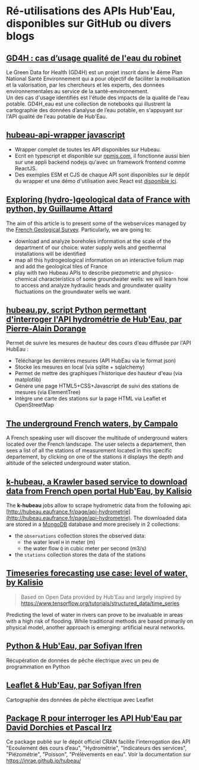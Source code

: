 # Ré-utilisations des APIs Hub'Eau, disponibles sur GitHub ou divers blogs  
## [GD4H : cas d’usage qualité de l'eau du robinet](https://github.com/blenzi/GD4H_eau)  
Le Green Data for Health (GD4H) est un projet inscrit dans le 4ème Plan National Santé Environnement qui a pour objectif de faciliter la mobilisation et la valorisation, par les chercheurs et les experts, des données environnementales au service de la santé-environnement.  
Un des cas d'usage identifiés est l'étude des impacts de la qualité de l'eau potable. 
GD4H_eau est une collection de notebooks qui illustrent la cartographie des données d’analyse de l’eau potable, en s'appuyant sur l'API qualité de l'eau potable de Hub'Eau.  
  
## [hubeau-api-wrapper javascript](https://github.com/christophe77/hubeau-api-wrapper)  
* Wrapper complet de toutes les API disponibles sur Hubeau.
* Ecrit en typescript et disponible sur [npmjs.com](https://www.npmjs.com/package/hubeau-api), il fonctionne aussi bien sur une appli backend nodejs qu'avec un framework frontend comme ReactJS.
* Des exemples ESM et CJS de chaque API sont disponibles sur le dépôt du wrapper et une démo d'utilisation avec React est [disponible ici](https://github.com/christophe77/hubeau-react-exemple).

## [Exploring (hydro-)geological data of France with python, by Guillaume Attard](https://guillaumeattard.com/exploring-hydro-geological-data-of-france-with-python/)  
The aim of this article is to present some of the webservices managed by the [French Geological Survey](https://www.brgm.fr/). Particularly, we are going to:  
* download and analyze boreholes information at the scale of the department of our choice: water supply wells and geothermal installations will be identified  
* map all this hydrogeological information on an interactive folium map and add the geological tiles of France  
* play with two Hubeau APIs to describe piezometric and physico-chemical characteristics of some groundwater wells: we will learn how to access and analyze hydraulic heads and groundwater quality fluctuations on the groundwater wells we want.

## [hubeau.py, script Python permettant d'interroger l'API hydrométrie de Hub'Eau, par Pierre-Alain Dorange](https://github.com/padorange/hubeau)  
Permet de suivre les mesures de hauteur des cours d'eau diffusée par l'API HubEau :  
* Télécharge les dernières mesures (API HubEau via le format json)  
* Stocke les mesures en local (via sqlite + sqlalchemy)  
* Permet de mettre des graphiques l'historique des hauteur d'eau (via matplotlib)  
* Génère une page HTML5+CSS+Javascript de suivi des stations de mesures (via ElementTree)  
* Intègre une carte des stations sur la page HTML via Leaflet et OpenStreetMap  
  
## [The underground French waters, by Campalo](https://github.com/Campalo/FrenchWaters)  
A French speaking user will discover the multitude of underground waters located over the French landscape. 
The user selects a departement, then sees a list of all the stations of measurement located in this specific departement, by clicking on one of the stations it displays the depth and altitude of the selected underground water station. 

## [k-hubeau, a Krawler based service to download data from French open portal Hub'Eau, by Kalisio](https://github.com/kalisio/k-hubeau)  
The **k-hubeau** jobs allow to scrape hydrometric data from the following api: [http://hubeau.eaufrance.fr/page/api-hydrometrie](http://hubeau.eaufrance.fr/page/api-hydrometrie).  The downloaded data are stored in a [MongoDB](https://www.mongodb.com/) database and more precisely in 2 collections:
* the `observations` collection stores the observed data:
  * the water level `H` in meter (m)
  * the water flow `Q` in cubic meter per second (m3/s)
* the `stations` collection stores the data of the stations

## [Timeseries forecasting use case: level of water, by Kalisio](https://github.com/kalisio/water-level-forecasting)  
> Based on Open Data provided by Hub'Eau and largely inspired by https://www.tensorflow.org/tutorials/structured_data/time_series  

Predicting the level of water in rivers can prove to be invaluable in areas with a high risk of flooding. While traditional methods are based primarily on physical model, another approach is emerging: artificial neural networks.  

## [Python & Hub'Eau, par Sofiyan Ifren](https://www.linkedin.com/pulse/python-hubeau-sofiyan-ifren/)  
Récupération de données de pêche électrique avec un peu de programmation en Python  

## [Leaflet & Hub'Eau, par Sofiyan Ifren](https://www.linkedin.com/pulse/leaflet-hubeau-sofiyan-ifren/?trk=related_artice_Leaflet%20%26amp%3Bamp%3Bamp%3B%20Hub%26amp%3Bamp%3B%2339%3BEau%20_article-card_title)  
Cartographie des données de pêche électrique avec Leaflet

## [Package R pour interroger les API Hub'Eau par David Dorchies et Pascal Irz](https://CRAN.R-project.org/package=hubeau)
Ce package publié sur le dépôt officiel CRAN facilite l'interrogation des API "Ecoulement des cours d’eau", "Hydrométrie", "Indicateurs des services", "Piézométrie", "Poisson", "Prélèvements en eau". Voir la documentation sur https://inrae.github.io/hubeau/


